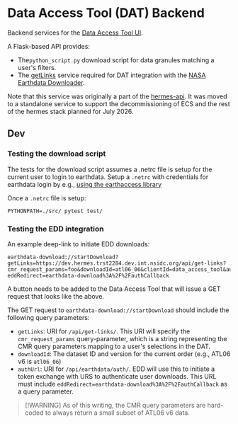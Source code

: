 # Data Access Tool (DAT) Backend

Backend services for the
[Data Access Tool UI](https://github.com/nsidc/data-access-tool-ui).

A Flask-based API provides:

- The`python_script.py` download script for data granules matching a user's
  filters.
- The
  [getLinks](https://github.com/nasa/earthdata-download/blob/main/docs/GET_LINKS.md)
  service required for DAT integration with the
  [NASA Earthdata Downloader](https://github.com/nasa/earthdata-download).

Note that this service was originally a part of the
[hermes-api](https://bitbucket.org/nsidc/hermes-api/src). It was moved to a
standalone service to support the decommissioning of ECS and the rest of the
hermes stack planned for July 2026.

## Dev

### Testing the download script

The tests for the download script assumes a .netrc file is setup for the current
user to login to earthdata. Setup a `.netrc` with credentials for earthdata
login by e.g.,
[using the earthaccess library](https://earthaccess.readthedocs.io/en/latest/howto/authenticate/)

Once a `.netrc` file is setup:

```
PYTHONPATH=./src/ pytest test/
```

### Testing the EDD integration

An example deep-link to initiate EDD downloads:

```
earthdata-download://startDownload?getLinks=https://dev.hermes.trst2284.dev.int.nsidc.org/api/get-links?cmr_request_params=foo&downloadId=atl06_06&clientId=data_access_tool&authUrl=https://dev.hermes.trst2284.dev.int.nsidc.org/api/earthdata/auth/?eddRedirect=earthdata-download%3A%2F%2FauthCallback
```

A button needs to be added to the Data Access Tool that will issue a GET request
that looks like the above.

The GET request to `earthdata-download://startDownload` should include the
following query parameters:

- `getLinks`: URI for `/api/get-links/`. This URI will specify the
  `cmr_request_params` query-parameter, which is a string representing the CMR
  query parameters mapping to a user's selections in the DAT.
- `downloadId`: The dataset ID and version for the current order (e.g., ATL06 v6
  is `atl06_06`)
- `authUrl`: URI for `/api/earthdata/auth/`. EDD will use this to initiate a
  token exchange with URS to authenticate user downloads. This URL must include
  `eddRedirect=earthdata-download%3A%2F%2FauthCallback` as a query parameter.

> [!WARNING] As of this writing, the CMR query parameters are hard-coded to
> always return a small subset of ATL06 v6 data.
